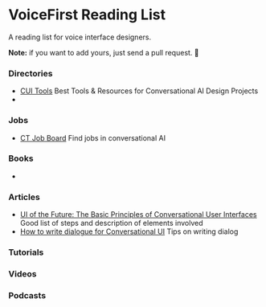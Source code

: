 # VoiceFirst Reading List

A reading list for voice interface designers.

**Note:** if you want to add yours, just send a pull request. 👋

### Directories
- [CUI Tools](https://cui.tools) Best Tools & Resources for Conversational AI Design Projects
- 

### Jobs
- [CT Job Board](https://cui.tools/job-board/) Find jobs in conversational AI

### Books
- 

### Articles
- [UI of the Future: The Basic Principles of Conversational User Interfaces](https://www.shopify.com/partners/blog/conversational-user-interfaces) Good list of steps and description of elements involved
- [How to write dialogue for Conversational UI](http://hvdam.com/dialogue-for-conversational-ui/) Tips on writing dialog 

### Tutorials

### Videos

### Podcasts

